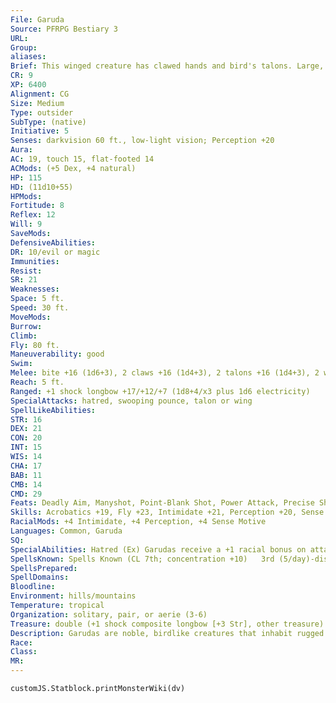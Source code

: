 ```yaml
---
File: Garuda
Source: PFRPG Bestiary 3
URL: 
Group: 
aliases: 
Brief: This winged creature has clawed hands and bird's talons. Large, glinting eyes and a serrated beak dominate its avian face.
CR: 9
XP: 6400
Alignment: CG
Size: Medium
Type: outsider
SubType: (native)
Initiative: 5
Senses: darkvision 60 ft., low-light vision; Perception +20
Aura: 
AC: 19, touch 15, flat-footed 14
ACMods: (+5 Dex, +4 natural)
HP: 115
HD: (11d10+55)
HPMods: 
Fortitude: 8
Reflex: 12
Will: 9
SaveMods: 
DefensiveAbilities: 
DR: 10/evil or magic
Immunities: 
Resist: 
SR: 21
Weaknesses: 
Space: 5 ft.
Speed: 30 ft.
MoveMods: 
Burrow: 
Climb: 
Fly: 80 ft.
Maneuverability: good
Swim: 
Melee: bite +16 (1d6+3), 2 claws +16 (1d4+3), 2 talons +16 (1d4+3), 2 wings +11 (1d4+1)
Reach: 5 ft.
Ranged: +1 shock longbow +17/+12/+7 (1d8+4/x3 plus 1d6 electricity)
SpecialAttacks: hatred, swooping pounce, talon or wing
SpellLikeAbilities: 
STR: 16
DEX: 21
CON: 20
INT: 15
WIS: 14
CHA: 17
BAB: 11
CMB: 14
CMD: 29
Feats: Deadly Aim, Manyshot, Point-Blank Shot, Power Attack, Precise Shot, Rapid Shot, Weapon FinesseB
Skills: Acrobatics +19, Fly +23, Intimidate +21, Perception +20, Sense Motive +20, Spellcraft +13, Stealth +19, Survival +13
RacialMods: +4 Intimidate, +4 Perception, +4 Sense Motive
Languages: Common, Garuda
SQ: 
SpecialAbilities: Hatred (Ex) Garudas receive a +1 racial bonus on attack and damage rolls against nagas and other serpentine monsters of the aberration type.  Spells Garudas cast spells as 7th-level sorcerers.  Swooping Pounce (Ex) When a garuda makes a diving aerial charge, it can make a full attack with its natural weapons.  Talon or Wing (Ex) A garuda cannot use its wing attacks while flying, and cannot use its talon attacks while not flying.
SpellsKnown: Spells Known (CL 7th; concentration +10)   3rd (5/day)-displacement, haste   2nd (7/day)-alter self, protection from arrows, see invisibility   1st (7/day)-grease (DC 14), mage armor, shield, shocking grasp, true strike   0 (at will)-detect magic, detect poison, light, mage hand, mending, message, prestidigitation
SpellsPrepared: 
SpellDomains: 
Bloodline: 
Environment: hills/mountains
Temperature: tropical
Organization: solitary, pair, or aerie (3-6)
Treasure: double (+1 shock composite longbow [+3 Str], other treasure)
Description: Garudas are noble, birdlike creatures that inhabit rugged hills. While they remain detached from humanoid societies, they are impetuous and gallant, often serving as protectors of nearby communities.  Most garudas stand around 6 feet tall with a wingspan of 15 feet and weigh approximately 150 pounds.
Race: 
Class: 
MR: 
---
```

```dataviewjs
customJS.Statblock.printMonsterWiki(dv)
```
